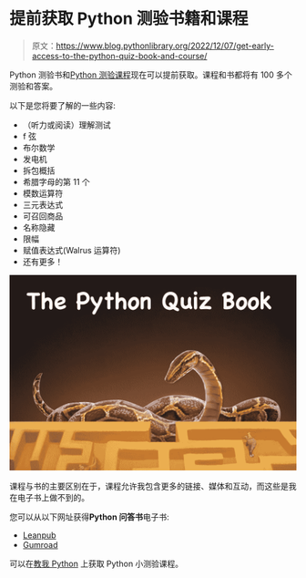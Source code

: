 # 提前获取 Python 测验书籍和课程

> 原文：<https://www.blog.pythonlibrary.org/2022/12/07/get-early-access-to-the-python-quiz-book-and-course/>

Python 测验书和[Python 测验课程](https://www.teachmepython.com/courses/the-python-quiz-course/)现在可以提前获取。课程和书都将有 100 多个测验和答案。

以下是您将要了解的一些内容:

*   （听力或阅读）理解测试
*   f 弦
*   布尔数学
*   发电机
*   拆包概括
*   希腊字母的第 11 个
*   模数运算符
*   三元表达式
*   可召回商品
*   名称隐藏
*   限幅
*   赋值表达式(Walrus 运算符)
*   还有更多！

[![The Python Quiz Book](img/853d54dadef3bedbdd0d7f1fb9a5b66b.png)](https://www.teachmepython.com/courses/the-python-quiz-course/)

课程与书的主要区别在于，课程允许我包含更多的链接、媒体和互动，而这些是我在电子书上做不到的。

您可以从以下网址获得**Python 问答书**电子书:

*   [Leanpub](https://leanpub.com/pyquiz/)
*   [Gumroad](https://driscollis.gumroad.com/l/pyquiz)

可以在[教我 Python](https://www.teachmepython.com/courses/the-python-quiz-course/) 上获取 Python 小测验课程。